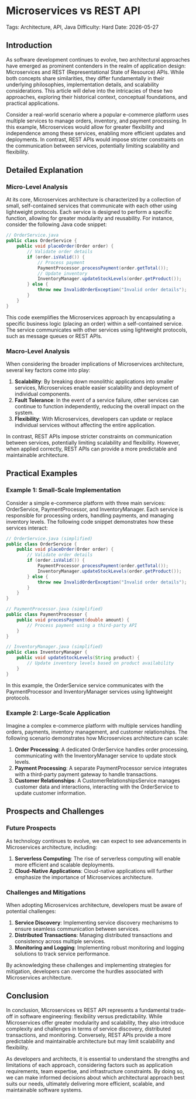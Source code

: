 # Microservices vs REST API
Tags: Architecture, API, Java
Difficulty: Hard
Date: 2026-05-27

## Introduction

As software development continues to evolve, two architectural approaches have emerged as prominent contenders in the realm of application design: Microservices and REST (Representational State of Resource) APIs. While both concepts share similarities, they differ fundamentally in their underlying philosophies, implementation details, and scalability considerations. This article will delve into the intricacies of these two approaches, exploring their historical context, conceptual foundations, and practical applications.

Consider a real-world scenario where a popular e-commerce platform uses multiple services to manage orders, inventory, and payment processing. In this example, Microservices would allow for greater flexibility and independence among these services, enabling more efficient updates and deployments. In contrast, REST APIs would impose stricter constraints on the communication between services, potentially limiting scalability and flexibility.

## Detailed Explanation

### Micro-Level Analysis

At its core, Microservices architecture is characterized by a collection of small, self-contained services that communicate with each other using lightweight protocols. Each service is designed to perform a specific function, allowing for greater modularity and reusability. For instance, consider the following Java code snippet:
```java
// OrderService.java
public class OrderService {
    public void placeOrder(Order order) {
        // Validate order details
        if (order.isValid()) {
            // Process payment
            PaymentProcessor.processPayment(order.getTotal());
            // Update inventory
            InventoryManager.updateStockLevels(order.getProduct());
        } else {
            throw new InvalidOrderException("Invalid order details");
        }
    }
}
```
This code exemplifies the Microservices approach by encapsulating a specific business logic (placing an order) within a self-contained service. The service communicates with other services using lightweight protocols, such as message queues or REST APIs.

### Macro-Level Analysis

When considering the broader implications of Microservices architecture, several key factors come into play:

1. **Scalability**: By breaking down monolithic applications into smaller services, Microservices enable easier scalability and deployment of individual components.
2. **Fault Tolerance**: In the event of a service failure, other services can continue to function independently, reducing the overall impact on the system.
3. **Flexibility**: With Microservices, developers can update or replace individual services without affecting the entire application.

In contrast, REST APIs impose stricter constraints on communication between services, potentially limiting scalability and flexibility. However, when applied correctly, REST APIs can provide a more predictable and maintainable architecture.

## Practical Examples

### Example 1: Small-Scale Implementation

Consider a simple e-commerce platform with three main services: OrderService, PaymentProcessor, and InventoryManager. Each service is responsible for processing orders, handling payments, and managing inventory levels. The following code snippet demonstrates how these services interact:
```java
// OrderService.java (simplified)
public class OrderService {
    public void placeOrder(Order order) {
        // Validate order details
        if (order.isValid()) {
            PaymentProcessor.processPayment(order.getTotal());
            InventoryManager.updateStockLevels(order.getProduct());
        } else {
            throw new InvalidOrderException("Invalid order details");
        }
    }
}

// PaymentProcessor.java (simplified)
public class PaymentProcessor {
    public void processPayment(double amount) {
        // Process payment using a third-party API
    }
}

// InventoryManager.java (simplified)
public class InventoryManager {
    public void updateStockLevels(String product) {
        // Update inventory levels based on product availability
    }
}
```
In this example, the OrderService service communicates with the PaymentProcessor and InventoryManager services using lightweight protocols.

### Example 2: Large-Scale Application

Imagine a complex e-commerce platform with multiple services handling orders, payments, inventory management, and customer relationships. The following scenario demonstrates how Microservices architecture can scale:

1. **Order Processing**: A dedicated OrderService handles order processing, communicating with the InventoryManager service to update stock levels.
2. **Payment Processing**: A separate PaymentProcessor service integrates with a third-party payment gateway to handle transactions.
3. **Customer Relationships**: A CustomerRelationshipsService manages customer data and interactions, interacting with the OrderService to update customer information.

## Prospects and Challenges

### Future Prospects

As technology continues to evolve, we can expect to see advancements in Microservices architecture, including:

1. **Serverless Computing**: The rise of serverless computing will enable more efficient and scalable deployments.
2. **Cloud-Native Applications**: Cloud-native applications will further emphasize the importance of Microservices architecture.

### Challenges and Mitigations

When adopting Microservices architecture, developers must be aware of potential challenges:

1. **Service Discovery**: Implementing service discovery mechanisms to ensure seamless communication between services.
2. **Distributed Transactions**: Managing distributed transactions and consistency across multiple services.
3. **Monitoring and Logging**: Implementing robust monitoring and logging solutions to track service performance.

By acknowledging these challenges and implementing strategies for mitigation, developers can overcome the hurdles associated with Microservices architecture.

## Conclusion

In conclusion, Microservices vs REST API represents a fundamental trade-off in software engineering: flexibility versus predictability. While Microservices offer greater modularity and scalability, they also introduce complexity and challenges in terms of service discovery, distributed transactions, and monitoring. Conversely, REST APIs provide a more predictable and maintainable architecture but may limit scalability and flexibility.

As developers and architects, it is essential to understand the strengths and limitations of each approach, considering factors such as application requirements, team expertise, and infrastructure constraints. By doing so, we can make informed decisions about which architectural approach best suits our needs, ultimately delivering more efficient, scalable, and maintainable software systems.